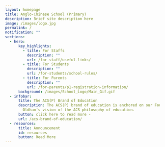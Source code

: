 ```yaml
---
layout: homepage
title: Anglo-Chinese School (Primary)
description: Brief site description here
image: /images/logo.jpg
permalink: /
notification: ""
sections:
  - hero:
      key_highlights:
        - title: For Staffs
          description: ""
          url: /for-staff/useful-links/
        - title: For Students
          description: ""
          url: /for-students/school-rules/
        - title: For Parents
          description: ""
          url: /for-parents/p1-registration-information/
      background: /images/School_Logo/Main_Gif.gif
  - infobar:
      title: The ACS(P) Brand of Education
      description: The ACS(P) brand of education is anchored on our Founder, Bishop
        Oldham’s vision of the ACS philosophy of education.
      button: click here to read more -
      url: /acs-brand-of-education/
  - resources:
      title: Announcement
      id: resources
      button: Read More
---
```

